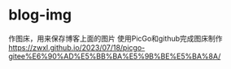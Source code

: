 # blog-img
作图床，用来保存博客上面的图片
使用PicGo和github完成图床制作
https://zwxl.github.io/2023/07/18/picgo-gitee%E6%90%AD%E5%BB%BA%E5%9B%BE%E5%BA%8A/
